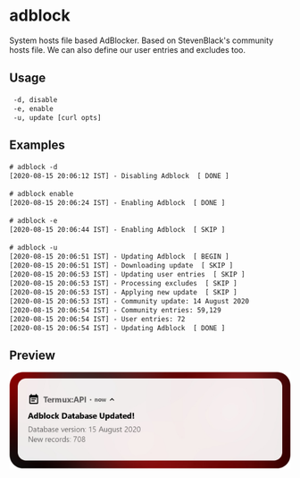 # adblock
System hosts file based AdBlocker. 
Based on StevenBlack's community hosts file.
We can also define our user entries and excludes too.

## Usage
```
 -d, disable
 -e, enable
 -u, update [curl opts]
```
## Examples
```
# adblock -d
[2020-08-15 20:06:12 IST] - Disabling Adblock  [ DONE ]

# adblock enable
[2020-08-15 20:06:24 IST] - Enabling Adblock  [ DONE ]

# adblock -e
[2020-08-15 20:06:44 IST] - Enabling Adblock  [ SKIP ]

# adblock -u
[2020-08-15 20:06:51 IST] - Updating Adblock  [ BEGIN ]
[2020-08-15 20:06:51 IST] - Downloading update  [ SKIP ]
[2020-08-15 20:06:53 IST] - Updating user entries  [ SKIP ]
[2020-08-15 20:06:53 IST] - Processing excludes  [ SKIP ]
[2020-08-15 20:06:53 IST] - Applying new update  [ SKIP ]
[2020-08-15 20:06:53 IST] - Community update: 14 August 2020
[2020-08-15 20:06:54 IST] - Community entries: 59,129
[2020-08-15 20:06:54 IST] - User entries: 72
[2020-08-15 20:06:54 IST] - Updating Adblock  [ DONE ]
```
## Preview
![adblock](/doc/images/adblock.png)
